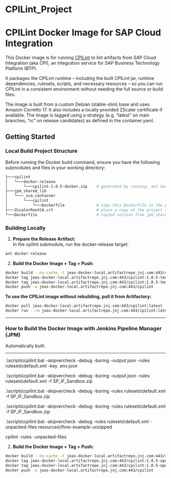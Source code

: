 # CPILint_Project


# CPILint Docker Image for SAP Cloud Integration

This Docker image is for running [CPILint](https://github.com/mwittrock/cpilint) to lint artifacts from SAP Cloud Integration (aka CPI), an integration service for SAP Business Technology Platform (BTP). 

It packages the CPILint runtime – including the built CPILint jar, runtime dependencies, rulesets, scripts, and necessary resources – so you can run CPILint in a consistent environment without needing the full source or build files.

The image is built from a custom Debian (stable-slim) base and uses Amazon Corretto 17. It also includes a locally provided ZScaler certificate if available. The image is tagged using a strategy (e.g. “latest” on main branches, “rc” on release candidates) as defined in the container.yaml.

## Getting Started

### Local Build Project Structure

Before running the Docker build command, ensure you have the following submodules and files in your working directory:

```bash
├───cpilint
│   └───docker-release
│       └───cpilint-1.0.5-docker.zip    # generated by running: ant docker-release in the cpilint submodule
├───jpm_shared_lib
│   └───_scm_container
│       └───cpilint
│           └───Dockerfile              # copy this Dockerfile to the project root if needed
├───ZscalerRootCA.crt                   # place a copy at the project root (used for local CA import)
└───Dockerfile                          # copied version from jpm_shared_lib/_scm_container/cpilint/
```

### Building Locally

1. **Prepare the Release Artifact:**  
In the cpilint submodule, run the docker-release target:
```bash
ant docker-release
```

2. **Build the Docker Image + Tag + Push:**  
```bash
docker build --no-cache -t jeas-docker-local.artifactrepo.jnj.com:443/cpilint:1.0.5-temurin-01 . 
docker tag jeas-docker-local.artifactrepo.jnj.com:443/cpilint:1.0.5-temurin-01 jeas-docker-local.artifactrepo.jnj.com:443/cpilint:latest
docker tag jeas-docker-local.artifactrepo.jnj.com:443/cpilint:1.0.5-temurin-01 jeas-docker-local.artifactrepo.jnj.com:443/cpilint
docker push -a jeas-docker-local.artifactrepo.jnj.com:443/cpilint
```

**To use the CPILint image without rebuilding, pull it from Artifactory:**
```bash
docker pull jeas-docker-local.artifactrepo.jnj.com:443/cpilint:latest
docker run --rm jeas-docker-local.artifactrepo.jnj.com:443/cpilint:latest [options]
```

---

### How to Build the Docker Image with Jenkins Pipeline Manager (JPM)

Automatically built.

---


.\scripts\cpilint.bat -skipvercheck -debug -boring -output json -rules rulesets\default.xml -key .env.json

.\scripts\cpilint.bat -skipvercheck -debug -boring -output json -rules rulesets\default.xml  -f SP_IF_Sandbox.zip

.\scripts\cpilint.bat -skipvercheck -debug -boring -rules rulesets\default.xml  -f SP_IF_Sandbox.zip

.\scripts\cpilint.bat -skipvercheck -debug -boring -rules rulesets\default.xml -f SP_IF_Sandbox.zip


.\scripts\cpilint.bat -skipvercheck -debug -rules rulesets\default.xml -unpacked-files resources\iflow-example-unzipped

cpilint -rules <file> -unpacked-files


2. **Build the Docker Image + Tag + Push:**  
```bash
docker build --no-cache -t jeas-docker-local.artifactrepo.jnj.com:443/cpilint:1.0.5-openjdk . 
docker tag jeas-docker-local.artifactrepo.jnj.com:443/cpilint:1.0.5-openjdk jeas-docker-local.artifactrepo.jnj.com:443/cpilint:latest
docker tag jeas-docker-local.artifactrepo.jnj.com:443/cpilint:1.0.5-openjdk jeas-docker-local.artifactrepo.jnj.com:443/cpilint
docker push -a jeas-docker-local.artifactrepo.jnj.com:443/cpilint
```